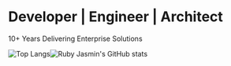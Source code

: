 # Developer | Engineer | Architect

10+ Years Delivering Enterprise Solutions

![Top Langs](https://github-readme-stats.vercel.app/api/top-langs/?username=rubyjasmin&langs_count=8&theme=github_dark&layout=compact)![Ruby Jasmin's GitHub stats](https://github-readme-stats.vercel.app/api?username=rubyjasmin&show_icons=true&theme=github_dark)
